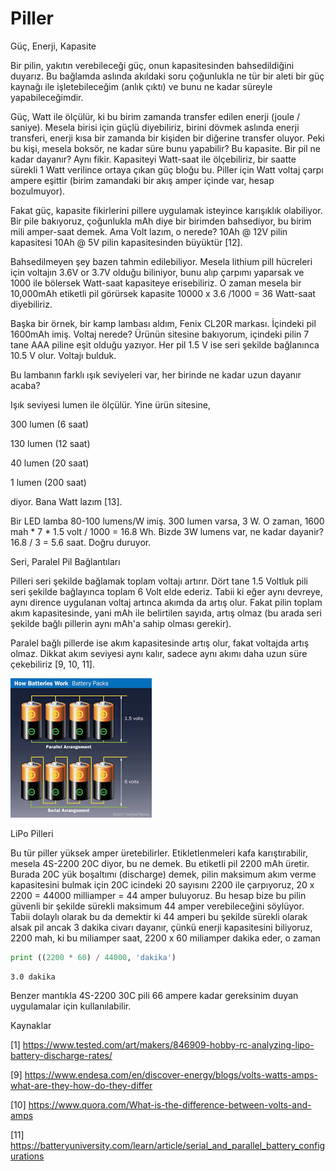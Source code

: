 # Piller

Güç, Enerji, Kapasite

Bir pilin, yakıtın verebileceği güç, onun kapasitesinden bahsedildiğini
duyarız. Bu bağlamda aslında akıldaki soru çoğunlukla ne tür bir aleti bir güç
kaynağı ile işletebileceğim (anlık çıktı) ve bunu ne kadar süreyle
yapabileceğimdir.

Güç, Watt ile ölçülür, ki bu birim zamanda transfer edilen enerji (joule /
saniye). Mesela birisi için güçlü diyebiliriz, birini dövmek aslında enerji
transferi, enerji kısa bir zamanda bir kişiden bir diğerine transfer
oluyor. Peki bu kişi, mesela boksör, ne kadar süre bunu yapabilir? Bu
kapasite. Bir pil ne kadar dayanır? Aynı fikir. Kapasiteyi Watt-saat ile
ölçebiliriz, bir saatte sürekli 1 Watt verilince ortaya çıkan güç bloğu bu.
Piller için Watt voltaj çarpı ampere eşittir (birim zamandaki bir akış amper
içinde var, hesap bozulmuyor).

Fakat güç, kapasite fikirlerini pillere uygulamak isteyince karışıklık
olabiliyor. Bir pile bakıyoruz, çoğunlukla mAh diye bir birimden bahsediyor, bu
birim mili amper-saat demek. Ama Volt lazım, o nerede? 10Ah @ 12V pilin
kapasitesi 10Ah @ 5V pilin kapasitesinden büyüktür [12].

Bahsedilmeyen şey bazen tahmin edilebiliyor. Mesela lithium pill hücreleri için
voltajın 3.6V or 3.7V olduğu biliniyor, bunu alıp çarpımı yaparsak ve 1000 ile
bölersek Watt-saat kapasiteye erisebiliriz. O zaman mesela bir 10,000mAh
etiketli pil görürsek kapasite 10000 x 3.6 /1000 = 36 Watt-saat diyebiliriz.

Başka bir örnek, bir kamp lambası aldım, Fenix CL20R markası. İçindeki pil
1600mAh imiş. Voltaj nerede? Ürünün sitesine bakıyorum, içindeki pilin 7 tane
AAA piline eşit olduğu yazıyor. Her pil 1.5 V ise seri şekilde bağlanınca 10.5 V
olur. Voltajı bulduk.

Bu lambanın farklı ışık seviyeleri var, her birinde ne kadar uzun dayanır acaba?

Işık seviyesi lumen ile ölçülür. Yine ürün sitesine,

300 lumen (6 saat)

130 lumen (12 saat)

40 lumen (20 saat)

1 lumen (200 saat)

diyor. Bana Watt lazım [13]. 

Bir LED lamba 80-100 lumens/W imiş. 300 lumen varsa, 3 W.  O zaman, 1600
mah * 7 * 1.5 volt / 1000 = 16.8 Wh. Bizde 3W lumens var, ne kadar dayanir?
16.8 / 3 = 5.6 saat. Doğru duruyor.

Seri, Paralel Pil Bağlantıları

Pilleri seri şekilde bağlamak toplam voltajı artırır. Dört tane 1.5 Voltluk pili
seri şekilde bağlayınca toplam 6 Volt elde ederiz. Tabii ki eğer aynı devreye,
aynı dirence uygulanan voltaj artınca akımda da artış olur. Fakat pilin toplam
akım kapasitesinde, yani mAh ile belirtilen sayıda, artış olmaz (bu arada seri
şekilde bağlı pillerin aynı mAh'a sahip olması gerekir).

Paralel bağlı pillerde ise akım kapasitesinde artış olur, fakat voltajda artış
olmaz. Dikkat akım seviyesi aynı kalır, sadece aynı akımı daha uzun süre
çekebiliriz [9, 10, 11].

![](battery_series_parallel.jpg)

LiPo Pilleri

Bu tür piller yüksek amper üretebilirler. Etikletlenmeleri kafa
karıştırabilir, mesela 4S-2200 20C diyor, bu ne demek. Bu etiketli pil
2200 mAh üretir. Burada 20C yük boşaltımı (discharge) demek, pilin
maksimum akım verme kapasitesini bulmak için 20C icindeki 20 sayısını
2200 ile çarpıyoruz, 20 x 2200 = 44000 milliamper = 44 amper
buluyoruz. Bu hesap bize bu pilin güvenli bir şekilde sürekli maksimum
44 amper verebileceğini söylüyor. Tabii dolaylı olarak bu da demektir
ki 44 amperi bu şekilde sürekli olarak alsak pil ancak 3 dakika civarı
dayanır, çünkü enerji kapasitesini biliyoruz, 2200 mah, ki bu
miliamper saat, 2200 x 60 miliamper dakika eder, o zaman

```python
print ((2200 * 60) / 44000, 'dakika')
```

```text
3.0 dakika
```

Benzer mantıkla 4S-2200 30C pili 66 ampere kadar gereksinim duyan
uygulamalar için kullanılabilir.

Kaynaklar

[1] https://www.tested.com/art/makers/846909-hobby-rc-analyzing-lipo-battery-discharge-rates/

[9] https://www.endesa.com/en/discover-energy/blogs/volts-watts-amps-what-are-they-how-do-they-differ

[10] https://www.quora.com/What-is-the-difference-between-volts-and-amps

[11] https://batteryuniversity.com/learn/article/serial_and_parallel_battery_configurations

